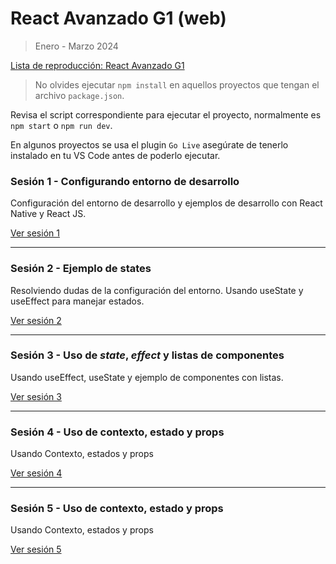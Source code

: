 # React Avanzado G1 (web)

> Enero - Marzo 2024

[Lista de reproducción: React Avanzado G1](https://www.youtube.com/playlist?list=PLXDgesVAFKPbRtI570VSgXH8wIJM1yytX)

> No olvides ejecutar `npm install` en aquellos proyectos que tengan el archivo `package.json`.

Revisa el script correspondiente para ejecutar el proyecto, normalmente es `npm start` o `npm run dev`.

En algunos proyectos se usa el plugin `Go Live` asegúrate de tenerlo instalado en tu VS Code antes de poderlo ejecutar.

### Sesión 1 - Configurando entorno de desarrollo

Configuración del entorno de desarrollo y ejemplos de desarrollo con React Native y React JS.

[Ver sesión 1](https://youtu.be/ZQCzDc0Xqb8)

___

### Sesión 2 - Ejemplo de states

Resolviendo dudas de la configuración del entorno. Usando useState y useEffect para manejar estados.

[Ver sesión 2](https://youtu.be/jtRYouI1HYw)

___

### Sesión 3 - Uso de _state_, _effect_ y listas de componentes

Usando useEffect, useState y ejemplo de componentes con listas.

[Ver sesión 3](https://youtu.be/U0jtSuWPtGo)
___

### Sesión 4 - Uso de contexto, estado y props

Usando Contexto, estados y props

[Ver sesión 4](https://youtu.be/I6zbdMHtL5o)

___

### Sesión 5 - Uso de contexto, estado y props

Usando Contexto, estados y props

[Ver sesión 5](https://youtu.be/ZI7OkiP7ua4)
